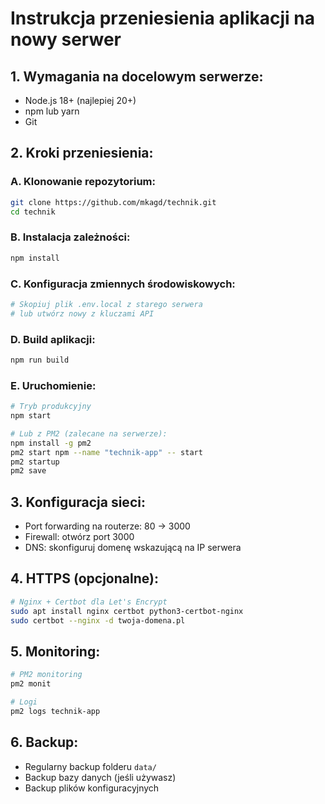 # Instrukcja przeniesienia aplikacji na nowy serwer

## 1. Wymagania na docelowym serwerze:
- Node.js 18+ (najlepiej 20+)
- npm lub yarn
- Git

## 2. Kroki przeniesienia:

### A. Klonowanie repozytorium:
```bash
git clone https://github.com/mkagd/technik.git
cd technik
```

### B. Instalacja zależności:
```bash
npm install
```

### C. Konfiguracja zmiennych środowiskowych:
```bash
# Skopiuj plik .env.local z starego serwera
# lub utwórz nowy z kluczami API
```

### D. Build aplikacji:
```bash
npm run build
```

### E. Uruchomienie:
```bash
# Tryb produkcyjny
npm start

# Lub z PM2 (zalecane na serwerze):
npm install -g pm2
pm2 start npm --name "technik-app" -- start
pm2 startup
pm2 save
```

## 3. Konfiguracja sieci:
- Port forwarding na routerze: 80 -> 3000
- Firewall: otwórz port 3000
- DNS: skonfiguruj domenę wskazującą na IP serwera

## 4. HTTPS (opcjonalne):
```bash
# Nginx + Certbot dla Let's Encrypt
sudo apt install nginx certbot python3-certbot-nginx
sudo certbot --nginx -d twoja-domena.pl
```

## 5. Monitoring:
```bash
# PM2 monitoring
pm2 monit

# Logi
pm2 logs technik-app
```

## 6. Backup:
- Regularny backup folderu `data/`
- Backup bazy danych (jeśli używasz)
- Backup plików konfiguracyjnych